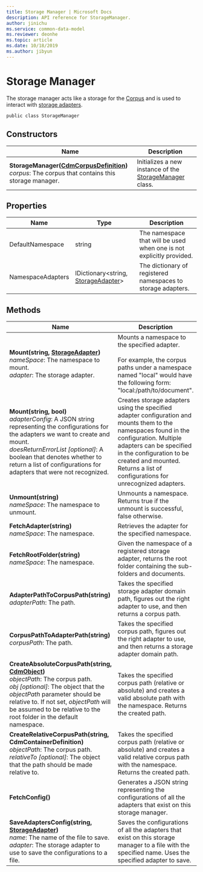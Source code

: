 ```yaml
---
title: Storage Manager | Microsoft Docs
description: API reference for StorageManager.
author: jinichu
ms.service: common-data-model
ms.reviewer: deonhe 
ms.topic: article
ms.date: 10/18/2019
ms.author: jibyun
---
```


# Storage Manager

The storage manager acts like a storage for the [Corpus](../cdm/corpus.md) and is used to interact with [storage adapters](storageadapter.md).


```
public class StorageManager
```

## Constructors
|Name|Description|
|---|---|
|**StorageManager([CdmCorpusDefinition](../cdm/corpus.md))**<br/>*corpus*: The corpus that contains this storage manager.|Initializes a new instance of the [StorageManager](storagemanager.md) class.|

## Properties
|Name|Type|Description|
|---|---|---|
|DefaultNamespace|string|The namespace that will be used when one is not explicitly provided.|
|NamespaceAdapters|IDictionary\<string, [StorageAdapter](storageadapter.md)>|The dictionary of registered namespaces to storage adapters.|

## Methods
|Name|Description|Return Type|
|---|---|---|
|**Mount(string, [StorageAdapter](storageadapter.md))**<br/>*nameSpace*: The namespace to mount.<br/>*adapter*: The storage adapter.|Mounts a namespace to the specified adapter.<br/><br/>For example, the corpus paths under a namespace named "local" would have the following form: "local:/path/to/document".|void|
|**Mount(string, bool)**<br/>*adapterConfig*: A JSON string representing the configurations for the adapters we want to create and mount.<br/>*doesReturnErrorList [optional]*: A boolean that denotes whether to return a list of configurations for adapters that were not recognized.|Creates storage adapters using the specified adapter configuration and mounts them to the namespaces found in the configuration. Multiple adapters can be specified in the configuration to be created and mounted. Returns a list of configurations for unrecognized adapters.|List\<string>|
|**Unmount(string)**<br/>*nameSpace*: The namespace to unmount.|Unmounts a namespace. Returns true if the unmount is successful, false otherwise.|bool|
|**FetchAdapter(string)**<br/>*nameSpace*: The namespace.|Retrieves the adapter for the specified namespace.|[StorageAdapter](storageadapter.md)|
|**FetchRootFolder(string)**<br/>*nameSpace*: The namespace.|Given the namespace of a registered storage adapter, returns the root folder containing the sub-folders and documents.|[CdmFolderDefinition](../cdm/folder.md)|
|**AdapterPathToCorpusPath(string)**<br/>*adapterPath*: The path.|Takes the specified storage adapter domain path, figures out the right adapter to use, and then returns a corpus path.|string|
|**CorpusPathToAdapterPath(string)**<br/>*corpusPath*: The path.|Takes the specified corpus path, figures out the right adapter to use, and then returns a storage adapter domain path.|string|
|**CreateAbsoluteCorpusPath(string, [CdmObject](../cdm/cdmobject.md))**<br/>*objectPath*: The corpus path.<br/>*obj [optional]*: The object that the *objectPath* parameter should be relative to. If not set, *objectPath* will be assumed to be relative to the root folder in the default namespace.|Takes the specified corpus path (relative or absolute) and creates a valid absolute path with the namespace. Returns the created path.|string|
|**CreateRelativeCorpusPath(string, CdmContainerDefinition)**<br/>*objectPath*: The corpus path.<br/>*relativeTo [optional]*: The object that the path should be made relative to.|Takes the specified corpus path (relative or absolute) and creates a valid relative corpus path with the namespace. Returns the created path.|string|
|**FetchConfig()**|Generates a JSON string representing the configurations of all the adapters that exist on this storage manager.|string|
|**SaveAdaptersConfig(string, [StorageAdapter](storageadapter.md))**<br/>*name*: The name of the file to save. <br/>*adapter*: The storage adapter to use to save the configurations to a file.|Saves the configurations of all the adapters that exist on this storage manager to a file with the specified name. Uses the specified adapter to save.|void|

